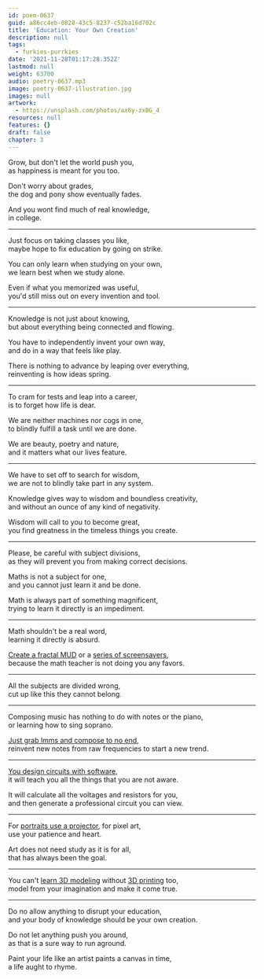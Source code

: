 ```yaml
---
id: poem-0637
guid: a86cc4eb-0828-43c5-8237-c52ba16d702c
title: 'Education: Your Own Creation'
description: null
tags:
  - furkies-purrkies
date: '2021-11-28T01:17:28.352Z'
lastmod: null
weight: 63700
audio: poetry-0637.mp3
image: poetry-0637-illustration.jpg
images: null
artwork:
  - https://unsplash.com/photos/ax6y-zxBG_4
resources: null
features: {}
draft: false
chapter: 3
---
```


Grow, but don't let the world push you,\
as happiness is meant for you too.

Don't worry about grades,\
the dog and pony show eventually fades.

And you wont find much of real knowledge,\
in college.

---

Just focus on taking classes you like,\
maybe hope to fix education by going on strike.

You can only learn when studying on your own,\
we learn best when we study alone.

Even if what you memorized was useful,\
you'd still miss out on every invention and tool.

---

Knowledge is not just about knowing,\
but about everything being connected and flowing.

You have to independently invent your own way,\
and do in a way that feels like play.

There is nothing to advance by leaping over everything,\
reinventing is how ideas spring.

---

To cram for tests and leap into a career,\
is to forget how life is dear.

We are neither machines nor cogs in one,\
to blindly fulfill a task until we are done.

We are beauty, poetry and nature,\
and it matters what our lives feature.

---

We have to set off to search for wisdom,\
we are not to blindly take part in any system.

Knowledge gives way to wisdom and boundless creativity,\
and without an ounce of any kind of negativity.

Wisdom will call to you to become great,\
you find greatness in the timeless things you create.

---

Please, be careful with subject divisions,\
as they will prevent you from making correct decisions.

Maths is not a subject for one,\
and you cannot just learn it and be done.

Math is always part of something magnificent,\
trying to learn it directly is an impediment.

---

Math shouldn't be a real word,\
learning it directly is absurd.

[Create a fractal MUD](https://www.mit.edu/~6.005/sp08/project6/assignment.html) or a [series of screensavers](https://www.youtube.com/watch?v=upB7CSoxNTs\&list=PLbe67PprBSpqM_-HU49fmIS8ncApw4i08),\
because the math teacher is not doing you any favors.

---

All the subjects are divided wrong,\
cut up like this they cannot belong.

---

Composing music has nothing to do with notes or the piano,\
or learning how to sing soprano.

[Just grab lmms and compose to no end](https://www.youtube.com/watch?v=0sRvkaxh8EU),\
reinvent new notes from raw frequencies to start a new trend.

---

[You design circuits with software](https://www.youtube.com/watch?v=Qk5T8wKp9h8),\
it will teach you all the things that you are not aware.

It will calculate all the voltages and resistors for you,\
and then generate a professional circuit you can view.

---

For [portraits use a projector](https://www.youtube.com/watch?v=5uZLkKvsWWE), for pixel art,\
use your patience and heart.

Art does not need study as it is for all,\
that has always been the goal.

---

You can't [learn 3D modeling](https://www.youtube.com/watch?v=TPrnSACiTJ4\&list=PLexwJr_iILK7IkuhEeAYeN7aLV5AAXKa-) without [3D printing](https://www.youtube.com/watch?v=gokN9xNG94U) too,\
model from your imagination and make it come true.

---

Do no allow anything to disrupt your education,\
and your body of knowledge should be your own creation.

Do not let anything push you around,\
as that is a sure way to run aground.

Paint your life like an artist paints a canvas in time,\
a life aught to rhyme.
